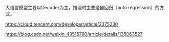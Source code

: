 





大语言模型主要以Decoder为主，推理时主要是自回归（auto regression）的方式。



https://cloud.tencent.com/developer/article/2375230

https://blog.csdn.net/weixin_43515780/article/details/135063527



















